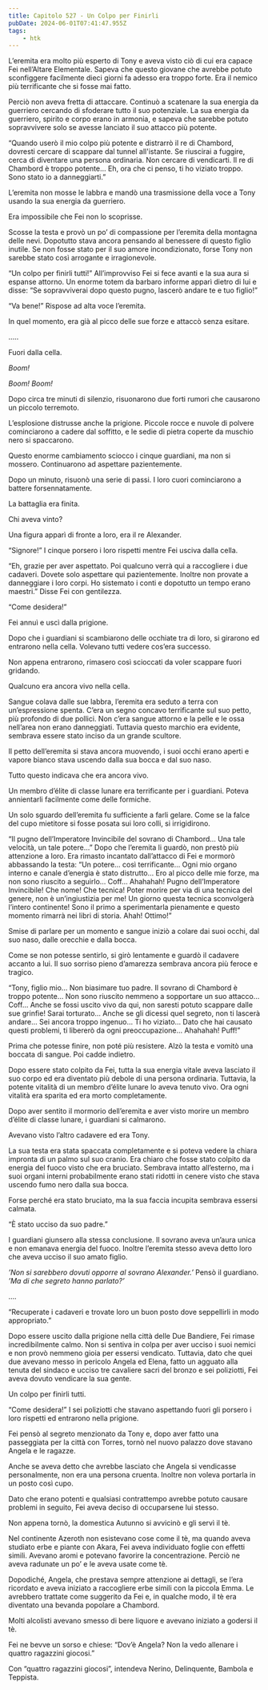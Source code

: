 ```yaml
---
title: Capitolo 527 - Un Colpo per Finirli
pubDate: 2024-06-01T07:41:47.955Z
tags:
    - htk
---
```


L’eremita era molto più esperto di Tony e aveva visto ciò di cui era capace Fei nell’Altare Elementale. Sapeva che questo giovane che avrebbe potuto sconfiggere facilmente dieci giorni fa adesso era troppo forte. Era il nemico più terrificante che si fosse mai fatto.

Perciò non aveva fretta di attaccare. Continuò a scatenare la sua energia da guerriero cercando di sfoderare tutto il suo potenziale. La sua energia da guerriero, spirito e corpo erano in armonia, e sapeva che sarebbe potuto sopravvivere solo se avesse lanciato il suo attacco più potente.

“Quando userò il mio colpo più potente e distrarrò il re di Chambord, dovresti cercare di scappare dal tunnel all'istante. Se riuscirai a fuggire, cerca di diventare una persona ordinaria. Non cercare di vendicarti. Il re di Chambord è troppo potente… Eh, ora che ci penso, ti ho viziato troppo. Sono stato io a danneggiarti.”

L’eremita non mosse le labbra e mandò una trasmissione della voce a Tony usando la sua energia da guerriero.

Era impossibile che Fei non lo scoprisse.

Scosse la testa e provò un po’ di compassione per l’eremita della montagna delle nevi. Dopotutto stava ancora pensando al benessere di questo figlio inutile. Se non fosse stato per il suo amore incondizionato, forse Tony non sarebbe stato così arrogante e irragionevole.

“Un colpo per finirli tutti!” All’improvviso Fei si fece avanti e la sua aura si espanse attorno. Un enorme totem da barbaro informe apparì dietro di lui e disse: “Se sopravviverai dopo questo pugno, lascerò andare te e tuo figlio!”

“Va bene!” Rispose ad alta voce l’eremita.

In quel momento, era già al picco delle sue forze e attaccò senza esitare.

…..

Fuori dalla cella.

<em>Boom!

Boom! Boom!</em>

Dopo circa tre minuti di silenzio, risuonarono due forti rumori che causarono un piccolo terremoto.

L’esplosione distrusse anche la prigione. Piccole rocce e nuvole di polvere cominciarono a cadere dal soffitto, e le sedie di pietra coperte da muschio nero si spaccarono.

Questo enorme cambiamento sciocco i cinque guardiani, ma non si mossero. Continuarono ad aspettare pazientemente.

Dopo un minuto, risuonò una serie di passi. I loro cuori cominciarono a battere forsennatamente.

La battaglia era finita.

Chi aveva vinto?

Una figura apparì di fronte a loro, era il re Alexander.

“Signore!” I cinque porsero i loro rispetti mentre Fei usciva dalla cella.

“Eh, grazie per aver aspettato. Poi qualcuno verrà qui a raccogliere i due cadaveri. Dovete solo aspettare qui pazientemente. Inoltre non provate a danneggiare i loro corpi. Ho sistemato i conti e dopotutto un tempo erano maestri.” Disse Fei con gentilezza.

“Come desidera!”

Fei annuì e uscì dalla prigione.

Dopo che i guardiani si scambiarono delle occhiate tra di loro, si girarono ed entrarono nella cella. Volevano tutti vedere cos’era successo.

Non appena entrarono, rimasero così scioccati da voler scappare fuori gridando.

Qualcuno era ancora vivo nella cella.

Sangue colava dalle sue labbra, l’eremita era seduto a terra con un’espressione spenta. C’era un segno concavo terrificante sul suo petto, più profondo di due pollici. Non c’era sangue attorno e la pelle e le ossa nell’area non erano danneggiati. Tuttavia questo marchio era evidente, sembrava essere stato inciso da un grande scultore.

Il petto dell’eremita si stava ancora muovendo, i suoi occhi erano aperti e vapore bianco stava uscendo dalla sua bocca e dal suo naso.


Tutto questo indicava che era ancora vivo.

Un membro d’élite di classe lunare era terrificante per i guardiani. Poteva annientarli facilmente come delle formiche.

Un solo sguardo dell’eremita fu sufficiente a farli gelare. Come se la falce del cupo mietitore si fosse posata sui loro colli, si irrigidirono.

“Il pugno dell’Imperatore Invincibile del sovrano di Chambord… Una tale velocità, un tale potere…” Dopo che l’eremita li guardò, non prestò più attenzione a loro. Era rimasto incantato dall’attacco di Fei e mormorò abbassando la testa: “Un potere… così terrificante… Ogni mio organo interno e canale d’energia è stato distrutto… Ero al picco delle mie forze, ma non sono riuscito a seguirlo… Coff… Ahahahah! Pugno dell’Imperatore Invincibile! Che nome! Che tecnica! Poter morire per via di una tecnica del genere, non è un’ingiustizia per me! Un giorno questa tecnica sconvolgerà l’intero continente! Sono il primo a sperimentarla pienamente e questo momento rimarrà nei libri di storia. Ahah! Ottimo!”

Smise di parlare per un momento e sangue iniziò a colare dai suoi occhi, dal suo naso, dalle orecchie e dalla bocca.

Come se non potesse sentirlo, si girò lentamente e guardò il cadavere accanto a lui. Il suo sorriso pieno d’amarezza sembrava ancora più feroce e tragico.

“Tony, figlio mio… Non biasimare tuo padre. Il sovrano di Chambord è troppo potente… Non sono riuscito nemmeno a sopportare un suo attacco… Coff… Anche se fossi uscito vivo da qui, non saresti potuto scappare dalle sue grinfie! Sarai torturato… Anche se gli dicessi quel segreto, non ti lascerà andare… Sei ancora troppo ingenuo… Ti ho viziato… Dato che hai causato questi problemi, ti libererò da ogni preoccupazione… Ahahahah! Puff!”

Prima che potesse finire, non poté più resistere. Alzò la testa e vomitò una boccata di sangue. Poi cadde indietro.

Dopo essere stato colpito da Fei, tutta la sua energia vitale aveva lasciato il suo corpo ed era diventato più debole di una persona ordinaria. Tuttavia, la potente vitalità di un membro d’élite lunare lo aveva tenuto vivo. Ora ogni vitalità era sparita ed era morto completamente.

Dopo aver sentito il mormorio dell’eremita e aver visto morire un membro d’élite di classe lunare, i guardiani si calmarono.

Avevano visto l’altro cadavere ed era Tony.

La sua testa era stata spaccata completamente e si poteva vedere la chiara impronta di un palmo sul suo cranio. Era chiaro che fosse stato colpito da energia del fuoco visto che era bruciato. Sembrava intatto all’esterno, ma i suoi organi interni probabilmente erano stati ridotti in cenere visto che stava uscendo fumo nero dalla sua bocca.

Forse perché era stato bruciato, ma la sua faccia incupita sembrava essersi calmata.

“È stato ucciso da suo padre.”

I guardiani giunsero alla stessa conclusione. Il sovrano aveva un’aura unica e non emanava energia del fuoco. Inoltre l’eremita stesso aveva detto loro che aveva ucciso il suo amato figlio.

<em>’Non si sarebbero dovuti opporre al sovrano Alexander.’</em> Pensò il guardiano. <em>’Ma di che segreto hanno parlato?’</em>

….

“Recuperate i cadaveri e trovate loro un buon posto dove seppellirli in modo appropriato.”

Dopo essere uscito dalla prigione nella città delle Due Bandiere, Fei rimase incredibilmente calmo. Non si sentiva in colpa per aver ucciso i suoi nemici e non provò nemmeno gioia per essersi vendicato. Tuttavia, dato che quei due avevano messo in pericolo Angela ed Elena, fatto un agguato alla tenuta del sindaco e ucciso tre cavaliere sacri del bronzo e sei poliziotti, Fei aveva dovuto vendicare la sua gente.

Un colpo per finirli tutti.

“Come desidera!” I sei poliziotti che stavano aspettando fuori gli porsero i loro rispetti ed entrarono nella prigione.

Fei pensò al segreto menzionato da Tony e, dopo aver fatto una passeggiata per la città con Torres, tornò nel nuovo palazzo dove stavano Angela e le ragazze.

Anche se aveva detto che avrebbe lasciato che Angela si vendicasse personalmente, non era una persona cruenta. Inoltre non voleva portarla in un posto così cupo.

Dato che erano potenti e qualsiasi contrattempo avrebbe potuto causare problemi in seguito, Fei aveva deciso di occuparsene lui stesso.

Non appena tornò, la domestica Autunno si avvicinò e gli servì il tè.

Nel continente Azeroth non esistevano cose come il tè, ma quando aveva studiato erbe e piante con Akara, Fei aveva individuato foglie con effetti simili. Avevano aromi e potevano favorire la concentrazione. Perciò ne aveva radunate un po’ e le aveva usate come tè.

Dopodiché, Angela, che prestava sempre attenzione ai dettagli, se l’era ricordato e aveva iniziato a raccogliere erbe simili con la piccola Emma. Le avrebbero trattate come suggerito da Fei e, in qualche modo, il tè era diventato una bevanda popolare a Chambord.

Molti alcolisti avevano smesso di bere liquore e avevano iniziato a godersi il tè.

Fei ne bevve un sorso e chiese: “Dov’è Angela? Non la vedo allenare i quattro ragazzini giocosi.”

Con “quattro ragazzini giocosi”, intendeva Nerino, Delinquente, Bambola e Teppista.



